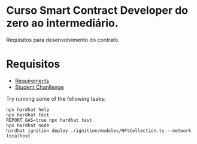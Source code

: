 # Curso Smart Contract Developer do zero ao intermediário.
Requisitos para desenvolvimento do contrato.

# Requisitos
- [Requirements](./REQUIREMENTS.md)
- [Student Chanllenge](./STUDENT_CHALLENGE.md)

Try running some of the following tasks:

```shell
npx hardhat help
npx hardhat test
REPORT_GAS=true npx hardhat test
npx hardhat node
hardhat ignition deploy ./ignition/modules/NFtCollection.ts --network localhost
```
